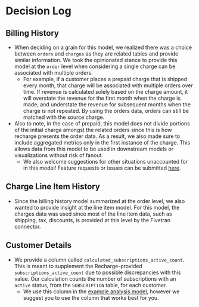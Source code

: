 # Decision Log
## Billing History
- When deciding on a grain for this model, we realized there was a choice between `orders` and `charges` as they are related tables and provide similar information. We took the opinionated stance to provide this model at the `order` level when considering a single charge can be associated with multiple orders.
    - For example, if a customer places a prepaid charge that is shipped every month, that charge will be associated with multiple orders over time. If revenue is calculated solely based on the charge amount, it will overstate the revenue for the first month when the charge is made, and understate the revenue for subsequent months when the charge is not repeated. By using the orders data, orders can still be matched with the source charge. 
- Also to note, in the case of prepaid, this model does not divide portions of the initial charge amongst the related orders since this is how recharge presents the order data. As a result, we also made sure to include aggregated metrics only in the first instance of the charge. This allows data from this model to be used in downstream models or visualizations without risk of fanout. 
    - We also welcome suggestions for other situations unaccounted for in this model! Feature requests or issues can be submitted [here](https://github.com/fivetran/dbt_recharge/issues/new/choose). 

## Charge Line Item History
- Since the billing history model summarized at the order level, we also wanted to provide insight at the line item model. For this model, the charges data was used since most of the line item data, such as shipping, tax, discounts, is provided at this level by the Fivetran connector. 

## Customer Details
- We provide a column called `calculated_subscriptions_active_count`. This is meant to supplement the Recharge-provided `subscriptions_active_count` due to possible discrepancies with this value. Our calculation counts the number of subscriptions with an `active` status, from the `SUBSCRIPTION` table, for each customer. 
    - We use this column in the [example analysis model](https://fivetran.github.io/dbt_recharge/#!/analysis/analysis.recharge.recharge__churn_analysis), however we suggest you to use the column that works best for you. 